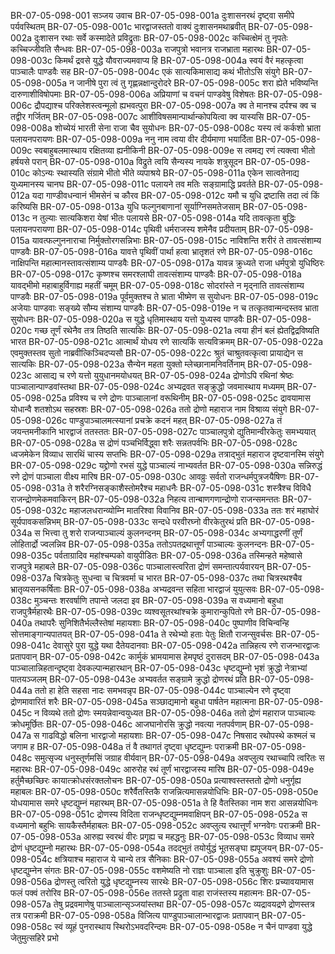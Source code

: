 BR-07-05-098-001	सञ्जय उवाच
BR-07-05-098-001a	दुःशासनरथं दृष्ट्वा समीपे पर्यवस्थितम्
BR-07-05-098-001c	भारद्वाजस्ततो वाक्यं दुःशासनमथाब्रवीत्
BR-07-05-098-002a	दुःशासन रथाः सर्वे कस्मादेते प्रविद्रुताः
BR-07-05-098-002c	कच्चित्क्षेमं तु नृपतेः कच्चिज्जीवति सैन्धवः
BR-07-05-098-003a	राजपुत्रो भवानत्र राजभ्राता महारथः
BR-07-05-098-003c	किमर्थं द्रवसे युद्धे यौवराज्यमवाप्य हि
BR-07-05-098-004a	स्वयं वैरं महत्कृत्वा पाञ्चालैः पाण्डवैः सह
BR-07-05-098-004c	एकं सात्यकिमासाद्य कथं भीतोऽसि संयुगे
BR-07-05-098-005a	न जानीषे पुरा त्वं तु गृह्णन्नक्षान्दुरोदरे
BR-07-05-098-005c	शरा ह्येते भविष्यन्ति दारुणाशीविषोपमाः
BR-07-05-098-006a	अप्रियाणां च वचनं पाण्डवेषु विशेषतः
BR-07-05-098-006c	द्रौपद्याश्च परिक्लेशस्त्वन्मूलो ह्यभवत्पुरा
BR-07-05-098-007a	क्व ते मानश्च दर्पश्च क्व च तद्वीर गर्जितम्
BR-07-05-098-007c	आशीविषसमान्पार्थान्कोपयित्वा क्व यास्यसि
BR-07-05-098-008a	शोच्येयं भारती सेना राजा चैव सुयोधनः
BR-07-05-098-008c	यस्य त्वं कर्कशो भ्राता पलायनपरायणः
BR-07-05-098-009a	ननु नाम त्वया वीर दीर्यमाणा भयार्दिता
BR-07-05-098-009c	स्वबाहुबलमास्थाय रक्षितव्या ह्यनीकिनी
BR-07-05-098-009e	स त्वमद्य रणं त्यक्त्वा भीतो हर्षयसे परान्
BR-07-05-098-010a	विद्रुते त्वयि सैन्यस्य नायके शत्रुसूदन
BR-07-05-098-010c	कोऽन्यः स्थास्यति संग्रामे भीतो भीते व्यपाश्रये
BR-07-05-098-011a	एकेन सात्वतेनाद्य युध्यमानस्य चानघ
BR-07-05-098-011c	पलायने तव मतिः सङ्ग्रामाद्धि प्रवर्तते
BR-07-05-098-012a	यदा गाण्डीवधन्वानं भीमसेनं च कौरव
BR-07-05-098-012c	यमौ च युधि द्रष्टासि तदा त्वं किं करिष्यसि
BR-07-05-098-013a	युधि फल्गुनबाणानां सूर्याग्निसमतेजसाम्
BR-07-05-098-013c	न तुल्याः सात्यकिशरा येषां भीतः पलायसे
BR-07-05-098-014a	यदि तावत्कृता बुद्धिः पलायनपरायणा
BR-07-05-098-014c	पृथिवी धर्मराजस्य शमेनैव प्रदीयताम्
BR-07-05-098-015a	यावत्फल्गुननाराचा निर्मुक्तोरगसन्निभाः
BR-07-05-098-015c	नाविशन्ति शरीरं ते तावत्संशाम्य पाण्डवैः
BR-07-05-098-016a	यावत्ते पृथिवीं पार्था हत्वा भ्रातृशतं रणे
BR-07-05-098-016c	नाक्षिपन्ति महात्मानस्तावत्संशाम्य पाण्डवैः
BR-07-05-098-017a	यावन्न क्रुध्यते राजा धर्मपुत्रो युधिष्ठिरः
BR-07-05-098-017c	कृष्णश्च समरश्लाघी तावत्संशाम्य पाण्डवैः
BR-07-05-098-018a	यावद्भीमो महाबाहुर्विगाह्य महतीं चमूम्
BR-07-05-098-018c	सोदरांस्ते न मृद्नाति तावत्संशाम्य पाण्डवैः
BR-07-05-098-019a	पूर्वमुक्तश्च ते भ्राता भीष्मेण स सुयोधनः
BR-07-05-098-019c	अजेयाः पाण्डवाः सङ्ख्ये सौम्य संशाम्य पाण्डवैः
BR-07-05-098-019e	न च तत्कृतवान्मन्दस्तव भ्राता सुयोधनः
BR-07-05-098-020a	स युद्धे धृतिमास्थाय यत्तो युध्यस्व पाण्डवैः
BR-07-05-098-020c	गच्छ तूर्णं रथेनैव तत्र तिष्ठति सात्यकिः
BR-07-05-098-021a	त्वया हीनं बलं ह्येतद्विद्रविष्यति भारत
BR-07-05-098-021c	आत्मार्थं योधय रणे सात्यकिं सत्यविक्रमम्
BR-07-05-098-022a	एवमुक्तस्तव सुतो नाब्रवीत्किञ्चिदप्यसौ
BR-07-05-098-022c	श्रुतं चाश्रुतवत्कृत्वा प्रायाद्येन स सात्यकिः
BR-07-05-098-023a	सैन्येन महता युक्तो म्लेच्छानामनिवर्तिनाम्
BR-07-05-098-023c	आसाद्य च रणे यत्तो युयुधानमयोधयत्
BR-07-05-098-024a	द्रोणोऽपि रथिनां श्रेष्ठः पाञ्चालान्पाण्डवांस्तथा
BR-07-05-098-024c	अभ्यद्रवत सङ्क्रुद्धो जवमास्थाय मध्यमम्
BR-07-05-098-025a	प्रविश्य च रणे द्रोणः पाञ्चालानां वरूथिनीम्
BR-07-05-098-025c	द्रावयामास योधान्वै शतशोऽथ सहस्रशः
BR-07-05-098-026a	ततो द्रोणो महाराज नाम विश्राव्य संयुगे
BR-07-05-098-026c	पाण्डुपाञ्चालमत्स्यानां प्रचक्रे कदनं महत्
BR-07-05-098-027a	तं जयन्तमनीकानि भारद्वाजं ततस्ततः
BR-07-05-098-027c	पाञ्चालपुत्रो द्युतिमान्वीरकेतुः समभ्ययात्
BR-07-05-098-028a	स द्रोणं पञ्चभिर्विद्ध्वा शरैः सन्नतपर्वभिः
BR-07-05-098-028c	ध्वजमेकेन विव्याध सारथिं चास्य सप्तभिः
BR-07-05-098-029a	तत्राद्भुतं महाराज दृष्टवानस्मि संयुगे
BR-07-05-098-029c	यद्द्रोणो रभसं युद्धे पाञ्चाल्यं नाभ्यवर्तत
BR-07-05-098-030a	सन्निरुद्धं रणे द्रोणं पाञ्चाला वीक्ष्य मारिष
BR-07-05-098-030c	आवव्रुः सर्वतो राजन्धर्मपुत्रजयैषिणः
BR-07-05-098-031a	ते शरैरग्निसङ्काशैस्तोमरैश्च महाधनैः
BR-07-05-098-031c	शस्त्रैश्च विविधै राजन्द्रोणमेकमवाकिरन्
BR-07-05-098-032a	निहत्य तान्बाणगणान्द्रोणो राजन्समन्ततः
BR-07-05-098-032c	महाजलधरान्व्योम्नि मातरिश्वा विवानिव
BR-07-05-098-033a	ततः शरं महाघोरं सूर्यपावकसन्निभम्
BR-07-05-098-033c	सन्दधे परवीरघ्नो वीरकेतुरथं प्रति
BR-07-05-098-034a	स भित्त्वा तु शरो राजन्पाञ्चाल्यं कुलनन्दनम्
BR-07-05-098-034c	अभ्यगाद्धरणीं तूर्णं लोहितार्द्रो ज्वलन्निव
BR-07-05-098-035a	ततोऽपतद्रथात्तूर्णं पाञ्चाल्यः कुलनन्दनः
BR-07-05-098-035c	पर्वताग्रादिव महांश्चम्पको वायुपीडितः
BR-07-05-098-036a	तस्मिन्हते महेष्वासे राजपुत्रे महाबले
BR-07-05-098-036c	पाञ्चालास्त्वरिता द्रोणं समन्तात्पर्यवारयन्
BR-07-05-098-037a	चित्रकेतुः सुधन्वा च चित्रवर्मा च भारत
BR-07-05-098-037c	तथा चित्ररथश्चैव भ्रातृव्यसनकर्षिताः
BR-07-05-098-038a	अभ्यद्रवन्त सहिता भारद्वाजं युयुत्सवः
BR-07-05-098-038c	मुञ्चन्तः शरवर्षाणि तपान्ते जलदा इव
BR-07-05-098-039a	स वध्यमानो बहुधा राजपुत्रैर्महारथैः
BR-07-05-098-039c	व्यश्वसूतरथांश्चक्रे कुमारान्कुपितो रणे
BR-07-05-098-040a	तथापरैः सुनिशितैर्भल्लैस्तेषां महायशाः
BR-07-05-098-040c	पुष्पाणीव विचिन्वन्हि सोत्तमाङ्गान्यपातयत्
BR-07-05-098-041a	ते रथेभ्यो हताः पेतुः क्षितौ राजन्सुवर्चसः
BR-07-05-098-041c	देवासुरे पुरा युद्धे यथा दैतेयदानवाः
BR-07-05-098-042a	तान्निहत्य रणे राजन्भारद्वाजः प्रतापवान्
BR-07-05-098-042c	कार्मुकं भ्रामयामास हेमपृष्ठं दुरासदम्
BR-07-05-098-043a	पाञ्चालान्निहतान्दृष्ट्वा देवकल्पान्महारथान्
BR-07-05-098-043c	धृष्टद्युम्नो भृशं क्रुद्धो नेत्राभ्यां पातयञ्जलम्
BR-07-05-098-043e	अभ्यवर्तत सङ्ग्रामे क्रुद्धो द्रोणरथं प्रति
BR-07-05-098-044a	ततो हा हेति सहसा नादः समभवन्नृप
BR-07-05-098-044c	पाञ्चाल्येन रणे दृष्ट्वा द्रोणमावारितं शरैः
BR-07-05-098-045a	सञ्छाद्यमानो बहुधा पार्षतेन महात्मना
BR-07-05-098-045c	न विव्यथे ततो द्रोणः स्मयन्नेवान्वयुध्यत
BR-07-05-098-046a	ततो द्रोणं महाराज पाञ्चाल्यः क्रोधमूर्छितः
BR-07-05-098-046c	आजघानोरसि क्रुद्धो नवत्या नतपर्वणाम्
BR-07-05-098-047a	स गाढविद्धो बलिना भारद्वाजो महायशाः
BR-07-05-098-047c	निषसाद रथोपस्थे कश्मलं च जगाम ह
BR-07-05-098-048a	तं वै तथागतं दृष्ट्वा धृष्टद्युम्नः पराक्रमी
BR-07-05-098-048c	समुत्सृज्य धनुस्तूर्णमसिं जग्राह वीर्यवान्
BR-07-05-098-049a	अवप्लुत्य रथाच्चापि त्वरितः स महारथः
BR-07-05-098-049c	आरुरोह रथं तूर्णं भारद्वाजस्य मारिष
BR-07-05-098-049e	हर्तुमैच्छच्छिरः कायात्क्रोधसंरक्तलोचनः
BR-07-05-098-050a	प्रत्याश्वस्तस्ततो द्रोणो धनुर्गृह्य महाबलः
BR-07-05-098-050c	शरैर्वैतस्तिकै राजन्नित्यमासन्नयोधिभिः
BR-07-05-098-050e	योधयामास समरे धृष्टद्युम्नं महारथम्
BR-07-05-098-051a	ते हि वैतस्तिका नाम शरा आसन्नयोधिनः
BR-07-05-098-051c	द्रोणस्य विदिता राजन्धृष्टद्युम्नमवाक्षिपन्
BR-07-05-098-052a	स वध्यमानो बहुभिः सायकैस्तैर्महाबलः
BR-07-05-098-052c	अवप्लुत्य रथात्तूर्णं भग्नवेगः पराक्रमी
BR-07-05-098-053a	आरुह्य स्वरथं वीरः प्रगृह्य च महद्धनुः
BR-07-05-098-053c	विव्याध समरे द्रोणं धृष्टद्युम्नो महारथः
BR-07-05-098-054a	तदद्भुतं तयोर्युद्धं भूतसङ्घा ह्यपूजयन्
BR-07-05-098-054c	क्षत्रियाश्च महाराज ये चान्ये तत्र सैनिकाः
BR-07-05-098-055a	अवश्यं समरे द्रोणो धृष्टद्युम्नेन संगतः
BR-07-05-098-055c	वशमेष्यति नो राज्ञः पाञ्चाला इति चुक्रुशुः
BR-07-05-098-056a	द्रोणस्तु त्वरितो युद्धे धृष्टद्युम्नस्य सारथेः
BR-07-05-098-056c	शिरः प्रच्यावयामास फलं पक्वं तरोरिव
BR-07-05-098-056e	ततस्ते प्रद्रुता वाहा राजंस्तस्य महात्मनः
BR-07-05-098-057a	तेषु प्रद्रवमाणेषु पाञ्चालान्सृञ्जयांस्तथा
BR-07-05-098-057c	व्यद्रावयद्रणे द्रोणस्तत्र तत्र पराक्रमी
BR-07-05-098-058a	विजित्य पाण्डुपाञ्चालान्भारद्वाजः प्रतापवान्
BR-07-05-098-058c	स्वं व्यूहं पुनरास्थाय स्थिरोऽभवदरिन्दमः
BR-07-05-098-058e	न चैनं पाण्डवा युद्धे जेतुमुत्सहिरे प्रभो

